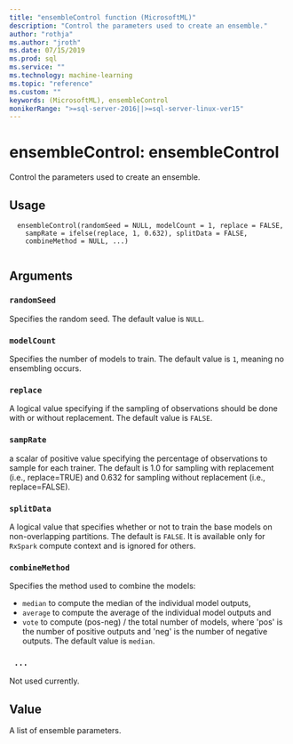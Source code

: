 ```yaml
---
title: "ensembleControl function (MicrosoftML)"
description: "Control the parameters used to create an ensemble."
author: "rothja"
ms.author: "jroth"
ms.date: 07/15/2019
ms.prod: sql
ms.service: ""
ms.technology: machine-learning
ms.topic: "reference"
ms.custom: ""
keywords: (MicrosoftML), ensembleControl
monikerRange: ">=sql-server-2016||>=sql-server-linux-ver15"
---
```

 
 
 # ensembleControl: ensembleControl 
 
 
Control the parameters used to create an ensemble.
 
 
 ## Usage

```   
  ensembleControl(randomSeed = NULL, modelCount = 1, replace = FALSE,
    sampRate = ifelse(replace, 1, 0.632), splitData = FALSE,
    combineMethod = NULL, ...)
 
```
 
 ## Arguments

   
  
 ### `randomSeed`
 Specifies the random seed. The default value is `NULL`. 
  
  
  
 ### `modelCount`
 Specifies the number of models to train. The default value is `1`, meaning no ensembling occurs. 
  
  
  
 ### `replace`
 A logical value specifying if the sampling of observations should be done with  or without replacement. The default value is `FALSE`. 
  
  
  
 ### `sampRate`
 a scalar of positive value specifying the percentage of observations to sample for  each trainer. The default is 1.0 for sampling with replacement (i.e., replace=TRUE) and 0.632  for sampling without replacement (i.e., replace=FALSE). 
  
  
  
 ### `splitData`
 A logical value that specifies whether or not to train the base models  on non-overlapping partitions. The default is `FALSE`.  It is available only for `RxSpark` compute context and is ignored for others. 
  
  
  
 ### `combineMethod`
 Specifies the method used to combine the models:   
*   `median` to compute the median of the individual model outputs,   
*   `average` to compute the average of the individual model outputs and   
*   `vote` to compute (pos-neg) / the total number of models, where 'pos' is the number of positive outputs  and 'neg' is the number of negative outputs. 
 The default value is `median`. 
  
  
  
 ### ` ...`
 Not used currently. 
  
 
 
 ## Value
 
A list of ensemble parameters.
 
 
